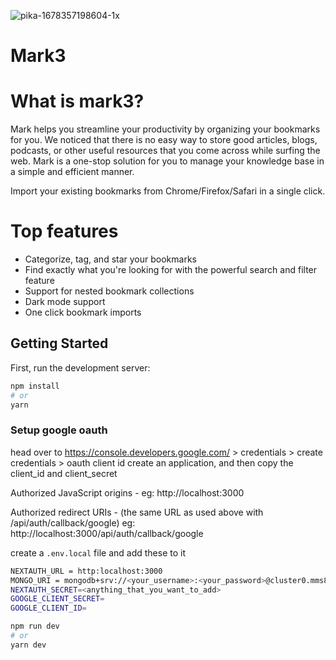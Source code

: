 ![pika-1678357198604-1x](https://user-images.githubusercontent.com/73278151/224000294-63f915d0-ff04-4604-9327-775135e5a72b.png)

# Mark3

# What is mark3?

Mark helps you streamline your productivity by organizing your bookmarks for you. We noticed that there is no easy way to store good articles, blogs, podcasts, or other useful resources that you come across while surfing the web. Mark is a one-stop solution for you to manage your knowledge base in a simple and efficient manner.

Import your existing bookmarks from Chrome/Firefox/Safari in a single click.

# Top features

- Categorize, tag, and star your bookmarks
- Find exactly what you're looking for with the powerful search and filter feature
- Support for nested bookmark collections
- Dark mode support
- One click bookmark imports

## Getting Started

First, run the development server:

```bash
npm install
# or
yarn 
```
### Setup google oauth
head over to https://console.developers.google.com/ > credentials > create credentials > oauth client id create an application, and then copy the client_id and client_secret

Authorized JavaScript origins - eg: http://localhost:3000

Authorized redirect URIs - (the same URL as used above with /api/auth/callback/google) eg: http://localhost:3000/api/auth/callback/google

create a `.env.local` file and add these to it
```bash
NEXTAUTH_URL = http:localhost:3000
MONGO_URI = mongodb+srv://<your_username>:<your_password>@cluster0.mms8yge.mongodb.net/?retryWrites=true&w=majority
NEXTAUTH_SECRET=<anything_that_you_want_to_add>
GOOGLE_CLIENT_SECRET=
GOOGLE_CLIENT_ID=
```


```bash
npm run dev
# or
yarn dev
```
